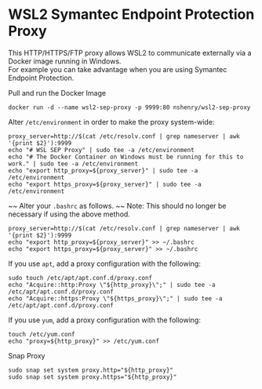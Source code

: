 # WSL2 Symantec Endpoint Protection Proxy

This HTTP/HTTPS/FTP proxy allows WSL2 to communicate externally via a Docker image running in Windows.  
For example you can take advantage when you are using Symantec Endpoint Protection.

Pull and run the Docker Image
```
docker run -d --name wsl2-sep-proxy -p 9999:80 nshenry/wsl2-sep-proxy
```

Alter `/etc/environment` in order to make the proxy system-wide:
```
proxy_server=http://$(cat /etc/resolv.conf | grep nameserver | awk '{print $2}'):9999
echo "# WSL SEP Proxy" | sudo tee -a /etc/environment
echo "# The Docker Container on Windows must be running for this to work." | sudo tee -a /etc/environment
echo "export http_proxy=${proxy_server}" | sudo tee -a /etc/environment
echo "export https_proxy=${proxy_server}" | sudo tee -a /etc/environment
```

~~ Alter your  `.bashrc` as follows. ~~ 
Note: This should no longer be necessary if using the above method.
```
proxy_server=http://$(cat /etc/resolv.conf | grep nameserver | awk '{print $2}'):9999
echo "export http_proxy=${proxy_server}" >> ~/.bashrc
echo "export https_proxy=${proxy_server}" >> ~/.bashrc
```

If you use `apt`, add a proxy configuration with the following:
```
sudo touch /etc/apt/apt.conf.d/proxy.conf
echo "Acquire::http:Proxy \"${http_proxy}\";" | sudo tee -a /etc/apt/apt.conf.d/proxy.conf
echo "Acquire::https:Proxy \"${https_proxy}\";" | sudo tee -a /etc/apt/apt.conf.d/proxy.conf
```

If you use `yum`, add a proxy configuration with the following:
```
touch /etc/yum.conf
echo "proxy=${http_proxy}" >> /etc/yum.conf
```

Snap Proxy
```
sudo snap set system proxy.http="${http_proxy}"
sudo snap set system proxy.https="${http_proxy}"
```

